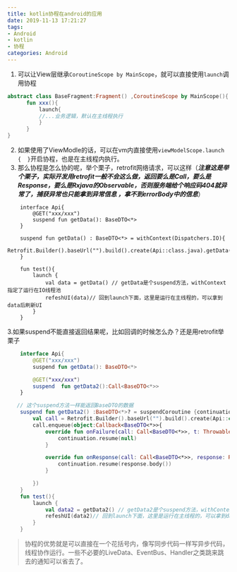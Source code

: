 ```yaml
---
title: kotlin协程在android的应用
date: 2019-11-13 17:21:27
tags: 
- Android
- kotlin
- 协程
categories: Android
---
```


1. 可以让View层继承`CoroutineScope by MainScope`，就可以直接使用`launch`调用协程
```kotlin
abstract class BaseFragment:Fragment() ,CoroutineScope by MainScope(){
      fun xxx(){
          launch{
          //...业务逻辑，默认在主线程执行
          }
      }  
}
```
2. 如果使用了ViewModle的话，可以在vm内直接使用`viewModelScope.launch {  }`开启协程，也是在主线程内执行。
3. 那么协程是怎么协的呢，举个栗子，retrofit网络请求，可以这样（***注意这是举个栗子，实际开发用retrofit一般不会这么做，返回要么是Call，要么是Response，要么是Rxjava的Observable，否则服务端给个响应码404就异常了，捕获异常也只能拿到异常信息 ，拿不到errorBody中的信息***）
```
    interface Api{
        @GET("xxx/xxx")
        suspend fun getData(): BaseDTO<*>
    }

    suspend fun getData() : BaseDTO<*> = withContext(Dispatchers.IO){
        Retrofit.Builder().baseUrl("").build().create(Api::class.java).getData()
    }
    
    fun test(){
        launch { 
            val data = getData() // getData是个suspend方法，withContext指定了运行在IO线程池
            refeshUI(data)// 回到launch下面，这里是运行在主线程的，可以拿到data后刷新UI
        }
    }
```

3.如果suspend不能直接返回结果呢，比如回调的时候怎么办？还是用retrofit举栗子
```kotlin
    interface Api{
        @GET("xxx/xxx")
        suspend fun getData(): BaseDTO<*>

        @GET("xxx/xxx")
        suspend  fun getData2():Call<BaseDTO<*>>
    }

   // 这个suspend方法一样能返回BaseDTO的数据
    suspend fun getData2() :BaseDTO<*>? = suspendCoroutine {continuation->
        val call = Retrofit.Builder().baseUrl("").build().create(Api::class.java).getData2()
        call.enqueue(object:Callback<BaseDTO<*>>{
            override fun onFailure(call: Call<BaseDTO<*>>, t: Throwable) {
                continuation.resume(null)
            }

            override fun onResponse(call: Call<BaseDTO<*>>, response: Response<BaseDTO<*>>) {
                continuation.resume(response.body())
            }

        })
    }
    fun test(){
        launch { 
            val data2 = getData2() // getData2是个suspend方法，withContext指定了运行在IO线程池
            refeshUI(data2)// 回到launch下面，这里是运行在主线程的，可以拿到data后刷新UI
        }
    }
```
> 协程的优势就是可以直接在一个花括号内，像写同步代码一样写异步代码，线程协作运行。一些不必要的LiveData、EventBus、Handler之类跳来跳去的通知可以省去了。

